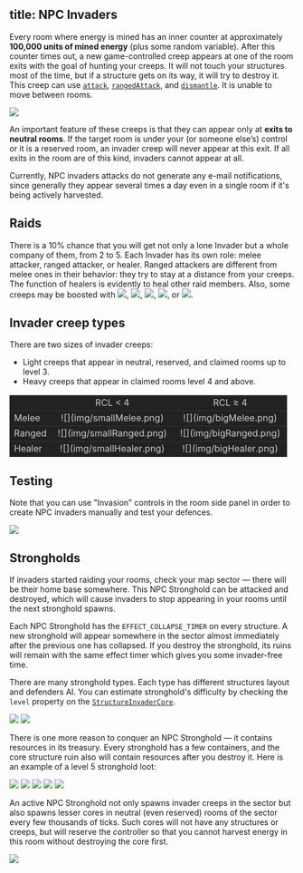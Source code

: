 title: NPC Invaders 
---

Every room where energy is mined has an inner counter at approximately **100,000 units of mined energy** (plus some random variable). After this counter times out, a new game-controlled creep appears at one of the room exits with the goal of hunting your creeps. It will not touch your structures most of the time, but if a structure gets on its way, it will try to destroy it. This creep can use [`attack`](/api/#Creep.attack), [`rangedAttack`](/api/#Creep.rangedAttack), and [`dismantle`](/api/#Creep.dismantle). It is unable to move between rooms. 

![](img/invader.png)

An important feature of these creeps is that they can appear only at **exits to neutral rooms**. If the target room is under your (or someone else’s) control or it is a reserved room, an invader creep will never appear at this exit. If all exits in the room are of this kind, invaders cannot appear at all.

Currently, NPC invaders attacks do not generate any e-mail notifications, since generally they appear several times a day even in a single room if it's being actively harvested.

## Raids

There is a 10% chance that you will get not only a lone Invader but a whole company of them, from 2 to 5. Each Invader has its own role: melee attacker, ranged attacker, or healer. Ranged attackers are different from melee ones in their behavior: they try to stay at a distance from your creeps. The function of healers is evidently to heal other raid members. Also, some creeps may be boosted with ![](//static.screeps.com/upload/mineral-icons/UH.png), ![](//static.screeps.com/upload/mineral-icons/KO.png), ![](//static.screeps.com/upload/mineral-icons/LO.png), ![](//static.screeps.com/upload/mineral-icons/ZH.png), or ![](//static.screeps.com/upload/mineral-icons/GO.png).

## Invader creep types

There are two sizes of invader creeps:

*   Light creeps that appear in neutral, reserved, and claimed rooms up to level 3.
*   Heavy creeps that appear in claimed rooms level 4 and above.

<style>
.invaders td {
    border-top: 1px solid #333;
    background-color: #222;
    color: #ccc;
}
</style>

<table class=invaders>
<tbody>
<tr>
<td width="15%"> </td>
<td style="text-align: center;">RCL < 4</td>
<td style="text-align: center;">RCL ≥ 4</td>
</tr>
<tr>
<td style="text-align: left;">Melee</td>
<td style="text-align: center;">![](img/smallMelee.png)</td>
<td style="text-align: center;">![](img/bigMelee.png)</td>
</tr>
<tr>
<td style="text-align: left;">Ranged</td>
<td style="text-align: center;">![](img/smallRanged.png)</td>
<td style="text-align: center;">![](img/bigRanged.png)</td>
</tr>
<tr>
<td style="text-align: left;">Healer</td>
<td style="text-align: center;">![](img/smallHealer.png)</td>
<td style="text-align: center;">![](img/bigHealer.png)</td>
</tr>
</tbody>
</table>

## Testing

Note that you can use "Invasion" controls in the room side panel in order to create NPC invaders manually and test your defences.

![](img/chrome_2016-11-24_14-55-59.png)

## Strongholds

If invaders started raiding your rooms, check your map sector &mdash; there will be their home base somewhere. 
This NPC Stronghold can be attacked and destroyed, which will cause invaders to stop appearing in your rooms until the next stronghold spawns.

Each NPC Stronghold has the `EFFECT_COLLAPSE_TIMER` on every structure. A new stronghold will appear somewhere in the sector almost immediately after the previous one has collapsed.
If you destroy the stronghold, its ruins will remain with the same effect timer which gives you some invader-free time.

There are many stronghold types. Each type has different structures layout and defenders AI. 
You can estimate stronghold's difficulty by checking the `level` property on the [`StructureInvaderCore`](/api/#StructureInvaderCore).

![](img/stronghold1.png) ![](img/stronghold5.png)

There is one more reason to conquer an NPC Stronghold &mdash; it contains resources in its treasury. 
Every stronghold has a few containers, and the core structure ruin also will contain resources after you destroy it. 
Here is an example of a level 5 stronghold loot:

![](img/stronghold_loot5.png) ![](img/stronghold_loot1.png) ![](img/stronghold_loot2.png) ![](img/stronghold_loot3.png) ![](img/stronghold_loot4.png)

An active NPC Stronghold not only spawns invader creeps in the sector but also spawns lesser cores in neutral (even reserved) rooms of the sector every few thousands of ticks.
Such cores will not have any structures or creeps, but will reserve the controller so that you cannot harvest energy in this room without destroying the core first. 

![](img/invader-core-expand.gif)
